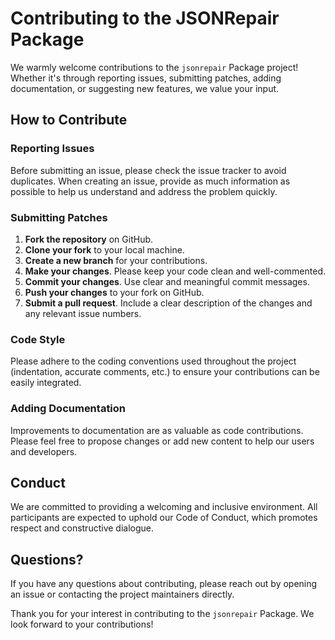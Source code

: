 # Contributing to the JSONRepair Package

We warmly welcome contributions to the `jsonrepair` Package project! Whether it's through reporting issues, submitting patches, adding documentation, or suggesting new features, we value your input.

## How to Contribute

### Reporting Issues

Before submitting an issue, please check the issue tracker to avoid duplicates. When creating an issue, provide as much information as possible to help us understand and address the problem quickly.

### Submitting Patches

1. **Fork the repository** on GitHub.
2. **Clone your fork** to your local machine.
3. **Create a new branch** for your contributions.
4. **Make your changes**. Please keep your code clean and well-commented.
5. **Commit your changes**. Use clear and meaningful commit messages.
6. **Push your changes** to your fork on GitHub.
7. **Submit a pull request**. Include a clear description of the changes and any relevant issue numbers.

### Code Style

Please adhere to the coding conventions used throughout the project (indentation, accurate comments, etc.) to ensure your contributions can be easily integrated.

### Adding Documentation

Improvements to documentation are as valuable as code contributions. Please feel free to propose changes or add new content to help our users and developers.

## Conduct

We are committed to providing a welcoming and inclusive environment. All participants are expected to uphold our Code of Conduct, which promotes respect and constructive dialogue.

## Questions?

If you have any questions about contributing, please reach out by opening an issue or contacting the project maintainers directly.

Thank you for your interest in contributing to the `jsonrepair` Package. We look forward to your contributions!
